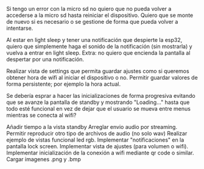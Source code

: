 Si tengo un error con la micro sd no quiero que no pueda volver a accederse a la micro sd hasta reiniciar el dispositivo. Quiero que se monte de nuevo si es necesario o se gestione de forma que pueda volver a intentarse.

Al estar en light sleep y tener una notificación que despierte la esp32, quiero que simplemente haga el sonido de la notificación (sin mostrarla) y vuelva a entrar en light sleep.
Extra: no quiero que encienda la pantalla al despertar por una notificación.

Realizar vista de settings que permita guardar ajustes como si queremos obtener hora de wifi al iniciar el dispositivo o no.
Permitir guardar valores de forma persistente; por ejemplo la hora actual.

Se debería esprar a hacer las inicializaciones de forma progresiva evitando que se avanze la pantalla de standby y mostrando "Loading..." hasta que todo esté funcional en vez de dejar que el usuario se mueva entre menus mientras se conecta al wifi?

Añadir tiempo a la vista standby
Arreglar envio audio por streaming.
Permitir reproducir otro tipo de archivos de audio (no solo wav)
Realizar ejemplo de vistas funcional led rgb.
Implementar "notificaciones" en la pantalla lock screen.
Implementar vista de ajustes (para volumen o wifi).
Implementar inicialización de la conexión a wifi mediante qr code o similar.
Cargar imagenes .png y .bmp